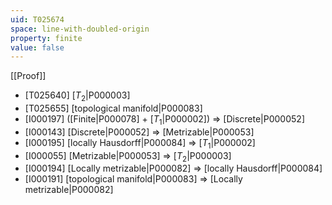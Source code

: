 ```yaml
---
uid: T025674
space: line-with-doubled-origin
property: finite
value: false
---
```

[[Proof]]

* [T025640] [$T_2$|P000003]
* [T025655] [topological manifold|P000083]
* [I000197] ([Finite|P000078] + [$T_1$|P000002]) => [Discrete|P000052]
* [I000143] [Discrete|P000052] => [Metrizable|P000053]
* [I000195] [locally Hausdorff|P000084] => [$T_1$|P000002]
* [I000055] [Metrizable|P000053] => [$T_2$|P000003]
* [I000194] [Locally metrizable|P000082] => [locally Hausdorff|P000084]
* [I000191] [topological manifold|P000083] => [Locally metrizable|P000082]

